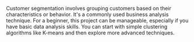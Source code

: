 Customer segmentation involves grouping customers based on their characteristics or behavior. It's a commonly used business analysis technique. For a beginner, this project can be manageable, especially if you have basic data analysis skills. You can start with simple clustering algorithms like K-means and then explore more advanced techniques.
